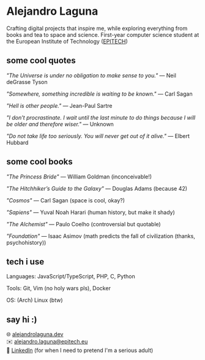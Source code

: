# Alejandro Laguna

Crafting digital projects that inspire me, while exploring everything from books and tea to space and science. First-year computer science student at the European Institute of Technology ([EPITECH](https://www.epitech.eu/))

## some cool quotes
*"The Universe is under no obligation to make sense to you."* — Neil deGrasse Tyson

*"Somewhere, something incredible is waiting to be known."* — Carl Sagan

*"Hell is other people."* — Jean-Paul Sartre

*"I don’t procrastinate. I wait until the last minute to do things because I will be older and therefore wiser."* — Unknown

*"Do not take life too seriously. You will never get out of it alive."* — Elbert Hubbard


## some cool books
*"The Princess Bride"* — William Goldman (inconceivable!)

*"The Hitchhiker’s Guide to the Galaxy"* — Douglas Adams (because 42)

*"Cosmos"* — Carl Sagan (space is cool, okay?)

*"Sapiens"* — Yuval Noah Harari (human history, but make it shady)

*"The Alchemist"* — Paulo Coelho (controversial but quotable)

*"Foundation"* — Isaac Asimov (math predicts the fall of civilization (thanks, psychohistory))


## tech i use
Languages: JavaScript/TypeScript, PHP, C, Python

Tools: Git, Vim (no holy wars pls), Docker

OS: (Arch) Linux (btw)

## say hi :)
🌐 [alejandrolaguna.dev](https://alejandrolaguna.dev)  
✉️ [alejandro.laguna@epitech.eu](mailto:alejandro.laguna@epitech.eu)  
👔 [LinkedIn](https://www.linkedin.com/in/alejandro-laguna-939687278/) (for when I need to pretend I'm a serious adult)
